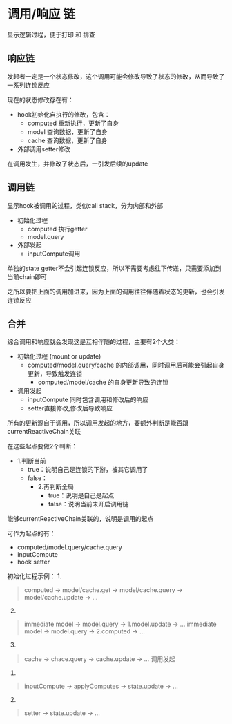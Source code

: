 # 调用/响应 链

显示逻辑过程，便于打印 和 排查

## 响应链

发起者一定是一个状态修改，这个调用可能会修改导致了状态的修改，从而导致了一系列连锁反应

现在的状态修改存在有：

- hook初始化自执行的修改，包含：
  - computed 重新执行，更新了自身
  - model 查询数据，更新了自身
  - cache 查询数据，更新了自身
- 外部调用setter修改

在调用发生，并修改了状态后，一引发后续的update


## 调用链

显示hook被调用的过程，类似call stack，分为内部和外部

- 初始化过程
  - computed 执行getter
  - model.query
- 外部发起
  - inputCompute调用

单独的state getter不会引起连锁反应，所以不需要考虑往下传递，只需要添加到当前chain即可

之所以要把上面的调用加进来，因为上面的调用往往伴随着状态的更新，也会引发连锁反应

## 合并

综合调用和响应就会发现这是互相伴随的过程，主要有2个大类：

- 初始化过程 (mount or update)
  - computed/model.query/cache 的内部调用，同时调用后可能会引起自身更新，导致触发连锁
    - computed/model/cache 的自身更新导致的连锁
- 调用发起
  - inputCompute 同时包含调用和修改后的响应
  - setter直接修改,修改后导致响应

所有的更新源自于调用，所以调用发起的地方，要额外判断是能否跟currentReactiveChain关联

在这些起点要做2个判断：
- 1.判断当前  
  - true：说明自己是连锁的下游，被其它调用了
  - false：
    - 2.再判断全局
      - true：说明是自己是起点
      - false：说明当前未开启调用链

能够currentReactiveChain关联的，说明是调用的起点

可作为起点的有：
- computed/model.query/cache.query
- inputCompute
- hook setter


初始化过程示例：
1.
> computed -> model/cache.get -> model/cache.query -> model/cache.update ->  ...
2.
> immediate model -> model.query -> 1.model.update -> ...
> immediate model -> model.query -> 2.computed -> ...
3.
> cache -> chace.query -> cache.update -> ...
调用发起
1.
> inputCompute -> applyComputes -> state.update -> ...
2.
> setter -> state.update -> ...